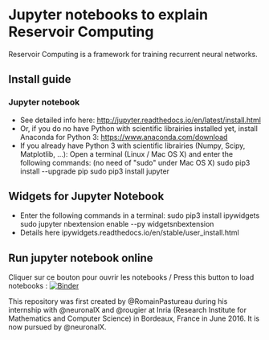# Jupyter notebooks to explain Reservoir Computing
Reservoir Computing is a framework for training recurrent neural networks.

## Install guide

### Jupyter notebook
- See detailed info here: http://jupyter.readthedocs.io/en/latest/install.html
- Or, if you do no have Python with scientific librairies installed yet, install Anaconda for Python 3: https://www.anaconda.com/download
- If you already have Python 3 with scientific librairies (Numpy, Scipy, Matplotlib, ...): Open a terminal (Linux / Mac OS X) and enter the following commands: (no need of "sudo" under Mac OS X)
      sudo pip3 install --upgrade pip
      sudo pip3 install jupyter

## Widgets for Jupyter Notebook
- Enter the following commands in a terminal:
      sudo pip3 install ipywidgets
      sudo jupyter nbextension enable --py widgetsnbextension
- Details here ipywidgets.readthedocs.io/en/stable/user_install.html


## Run jupyter notebook online
Cliquer sur ce bouton pour ouvrir les notebooks / Press this button to load notebooks :
[![Binder](http://mybinder.org/badge.svg)](http://mybinder.org:/repo/romainpastureau/reservoir-jupyter)

This repository was first created by @RomainPastureau during his internship with @neuronalX and @rougier at Inria (Research Institute for Mathematics and Computer Science) in Bordeaux, France in June 2016.
It is now pursued by @neuronalX.
